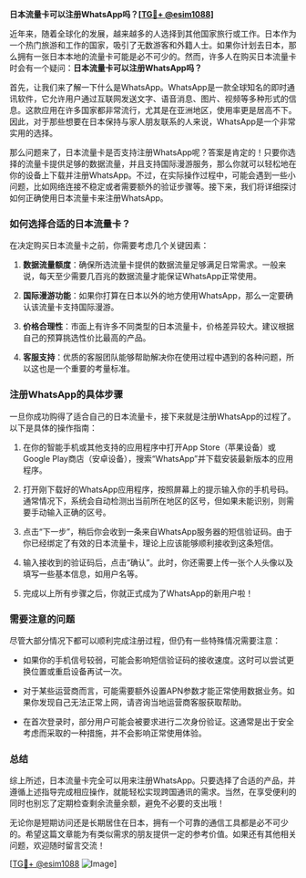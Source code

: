 **日本流量卡可以注册WhatsApp吗？[[TG💪+ @esim1088](https://t.me/s/esim1088)]**

近年来，随着全球化的发展，越来越多的人选择到其他国家旅行或工作。日本作为一个热门旅游和工作的国家，吸引了无数游客和外籍人士。如果你计划去日本，那么拥有一张日本本地的流量卡可能是必不可少的。然而，许多人在购买日本流量卡时会有一个疑问：**日本流量卡可以注册WhatsApp吗？**

首先，让我们来了解一下什么是WhatsApp。WhatsApp是一款全球知名的即时通讯软件，它允许用户通过互联网发送文字、语音消息、图片、视频等多种形式的信息。这款应用在许多国家都非常流行，尤其是在亚洲地区，使用率更是居高不下。因此，对于那些想要在日本保持与家人朋友联系的人来说，WhatsApp是一个非常实用的选择。

那么问题来了，日本流量卡是否支持注册WhatsApp呢？答案是肯定的！只要你选择的流量卡提供足够的数据流量，并且支持国际漫游服务，那么你就可以轻松地在你的设备上下载并注册WhatsApp。不过，在实际操作过程中，可能会遇到一些小问题，比如网络连接不稳定或者需要额外的验证步骤等。接下来，我们将详细探讨如何正确使用日本流量卡来注册WhatsApp。

### 如何选择合适的日本流量卡？

在决定购买日本流量卡之前，你需要考虑几个关键因素：

1. **数据流量额度**：确保所选流量卡提供的数据流量足够满足日常需求。一般来说，每天至少需要几百兆的数据流量才能保证WhatsApp正常使用。
   
2. **国际漫游功能**：如果你打算在日本以外的地方使用WhatsApp，那么一定要确认该流量卡支持国际漫游。

3. **价格合理性**：市面上有许多不同类型的日本流量卡，价格差异较大。建议根据自己的预算挑选性价比最高的产品。

4. **客服支持**：优质的客服团队能够帮助解决你在使用过程中遇到的各种问题，所以这也是一个重要的考量标准。

### 注册WhatsApp的具体步骤

一旦你成功购得了适合自己的日本流量卡，接下来就是注册WhatsApp的过程了。以下是具体的操作指南：

1. 在你的智能手机或其他支持的应用程序中打开App Store（苹果设备）或Google Play商店（安卓设备），搜索“WhatsApp”并下载安装最新版本的应用程序。

2. 打开刚下载好的WhatsApp应用程序，按照屏幕上的提示输入你的手机号码。通常情况下，系统会自动检测出当前所在地区的区号，但如果未能识别，则需要手动输入正确的区号。

3. 点击“下一步”，稍后你会收到一条来自WhatsApp服务器的短信验证码。由于你已经绑定了有效的日本流量卡，理论上应该能够顺利接收到这条短信。

4. 输入接收到的验证码后，点击“确认”。此时，你还需要上传一张个人头像以及填写一些基本信息，如用户名等。

5. 完成以上所有步骤之后，你就正式成为了WhatsApp的新用户啦！

### 需要注意的问题

尽管大部分情况下都可以顺利完成注册过程，但仍有一些特殊情况需要注意：

- 如果你的手机信号较弱，可能会影响短信验证码的接收速度。这时可以尝试更换位置或重启设备再试一次。
  
- 对于某些运营商而言，可能需要额外设置APN参数才能正常使用数据业务。如果你发现自己无法正常上网，请咨询当地运营商客服获取帮助。

- 在首次登录时，部分用户可能会被要求进行二次身份验证。这通常是出于安全考虑而采取的一种措施，并不会影响正常使用体验。

### 总结

综上所述，日本流量卡完全可以用来注册WhatsApp。只要选择了合适的产品，并遵循上述指导完成相应操作，就能轻松实现跨国通讯的需求。当然，在享受便利的同时也别忘了定期检查剩余流量余额，避免不必要的支出哦！

无论你是短期访问还是长期居住在日本，拥有一个可靠的通信工具都是必不可少的。希望这篇文章能为有类似需求的朋友提供一定的参考价值。如果还有其他相关问题，欢迎随时留言交流！

[[TG💪+ @esim1088](https://t.me/s/esim1088) ![Image](https://i.postimg.cc/4NQfJmqS/Snipaste-2025-05-13-00-14-12.png)]